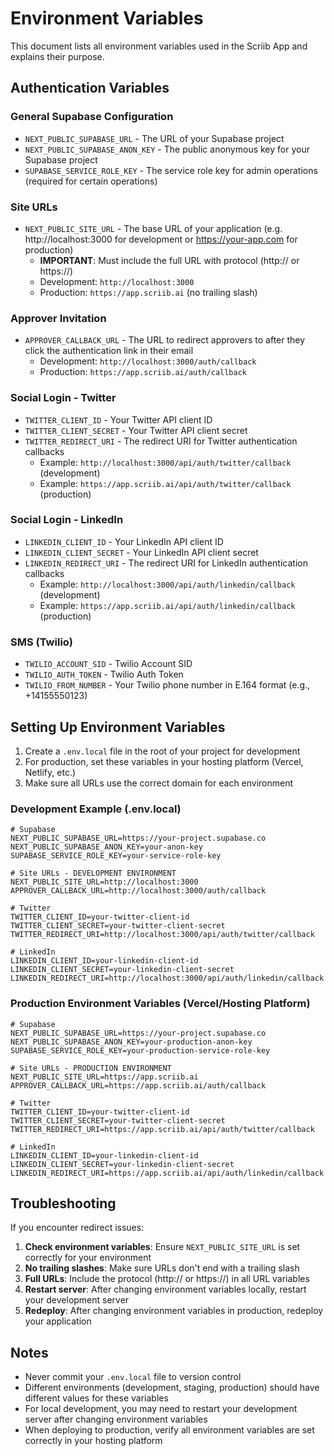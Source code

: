 # Environment Variables

This document lists all environment variables used in the Scriib App and explains their purpose.

## Authentication Variables

### General Supabase Configuration
- `NEXT_PUBLIC_SUPABASE_URL` - The URL of your Supabase project
- `NEXT_PUBLIC_SUPABASE_ANON_KEY` - The public anonymous key for your Supabase project
- `SUPABASE_SERVICE_ROLE_KEY` - The service role key for admin operations (required for certain operations)

### Site URLs
- `NEXT_PUBLIC_SITE_URL` - The base URL of your application (e.g. http://localhost:3000 for development or https://your-app.com for production)
  - **IMPORTANT**: Must include the full URL with protocol (http:// or https://)
  - Development: `http://localhost:3000`
  - Production: `https://app.scriib.ai` (no trailing slash)

### Approver Invitation 
- `APPROVER_CALLBACK_URL` - The URL to redirect approvers to after they click the authentication link in their email
  - Development: `http://localhost:3000/auth/callback`
  - Production: `https://app.scriib.ai/auth/callback`

### Social Login - Twitter
- `TWITTER_CLIENT_ID` - Your Twitter API client ID
- `TWITTER_CLIENT_SECRET` - Your Twitter API client secret
- `TWITTER_REDIRECT_URI` - The redirect URI for Twitter authentication callbacks
  - Example: `http://localhost:3000/api/auth/twitter/callback` (development)
  - Example: `https://app.scriib.ai/api/auth/twitter/callback` (production)

### Social Login - LinkedIn
- `LINKEDIN_CLIENT_ID` - Your LinkedIn API client ID
- `LINKEDIN_CLIENT_SECRET` - Your LinkedIn API client secret
- `LINKEDIN_REDIRECT_URI` - The redirect URI for LinkedIn authentication callbacks
  - Example: `http://localhost:3000/api/auth/linkedin/callback` (development)
  - Example: `https://app.scriib.ai/api/auth/linkedin/callback` (production)

### SMS (Twilio)
- `TWILIO_ACCOUNT_SID` - Twilio Account SID
- `TWILIO_AUTH_TOKEN` - Twilio Auth Token
- `TWILIO_FROM_NUMBER` - Your Twilio phone number in E.164 format (e.g., +14155550123)

## Setting Up Environment Variables

1. Create a `.env.local` file in the root of your project for development
2. For production, set these variables in your hosting platform (Vercel, Netlify, etc.)
3. Make sure all URLs use the correct domain for each environment

### Development Example (.env.local)

```
# Supabase
NEXT_PUBLIC_SUPABASE_URL=https://your-project.supabase.co
NEXT_PUBLIC_SUPABASE_ANON_KEY=your-anon-key
SUPABASE_SERVICE_ROLE_KEY=your-service-role-key

# Site URLs - DEVELOPMENT ENVIRONMENT
NEXT_PUBLIC_SITE_URL=http://localhost:3000
APPROVER_CALLBACK_URL=http://localhost:3000/auth/callback

# Twitter
TWITTER_CLIENT_ID=your-twitter-client-id
TWITTER_CLIENT_SECRET=your-twitter-client-secret
TWITTER_REDIRECT_URI=http://localhost:3000/api/auth/twitter/callback

# LinkedIn
LINKEDIN_CLIENT_ID=your-linkedin-client-id
LINKEDIN_CLIENT_SECRET=your-linkedin-client-secret
LINKEDIN_REDIRECT_URI=http://localhost:3000/api/auth/linkedin/callback
```

### Production Environment Variables (Vercel/Hosting Platform)

```
# Supabase
NEXT_PUBLIC_SUPABASE_URL=https://your-project.supabase.co
NEXT_PUBLIC_SUPABASE_ANON_KEY=your-production-anon-key
SUPABASE_SERVICE_ROLE_KEY=your-production-service-role-key

# Site URLs - PRODUCTION ENVIRONMENT
NEXT_PUBLIC_SITE_URL=https://app.scriib.ai
APPROVER_CALLBACK_URL=https://app.scriib.ai/auth/callback

# Twitter
TWITTER_CLIENT_ID=your-twitter-client-id
TWITTER_CLIENT_SECRET=your-twitter-client-secret
TWITTER_REDIRECT_URI=https://app.scriib.ai/api/auth/twitter/callback

# LinkedIn
LINKEDIN_CLIENT_ID=your-linkedin-client-id
LINKEDIN_CLIENT_SECRET=your-linkedin-client-secret
LINKEDIN_REDIRECT_URI=https://app.scriib.ai/api/auth/linkedin/callback
```

## Troubleshooting

If you encounter redirect issues:

1. **Check environment variables**: Ensure `NEXT_PUBLIC_SITE_URL` is set correctly for your environment
2. **No trailing slashes**: Make sure URLs don't end with a trailing slash
3. **Full URLs**: Include the protocol (http:// or https://) in all URL variables
4. **Restart server**: After changing environment variables locally, restart your development server
5. **Redeploy**: After changing environment variables in production, redeploy your application

## Notes

- Never commit your `.env.local` file to version control
- Different environments (development, staging, production) should have different values for these variables
- For local development, you may need to restart your development server after changing environment variables
- When deploying to production, verify all environment variables are set correctly in your hosting platform 